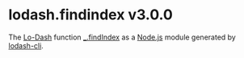 # lodash.findindex v3.0.0

The [Lo-Dash](https://lodash.com/) function [_.findIndex](http://lodash.com/docs#findIndex) as a [Node.js](http://nodejs.org/) module generated by [lodash-cli](https://www.npmjs.com/package/lodash-cli).
